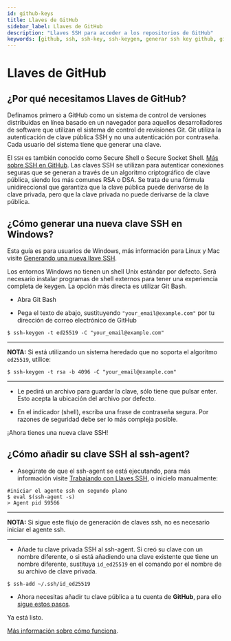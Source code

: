 ```yaml
---
id: github-keys
title: Llaves de GitHub
sidebar_label: Llaves de GitHub
description: "Llaves SSH para acceder a los repositorios de GitHub"
keywords: [github, ssh, ssh-key, ssh-keygen, generar ssh key github, git key, extensión de la llave privada en git, ssh key github, Qué es SSH, Qué son las llaves SSH]
---
```


# Llaves de GitHub


## ¿Por qué necesitamos Llaves de GitHub?

Definamos primero a GitHub como un sistema de control de versiones distribuidas en línea basado en un navegador para aquellos desarrolladores de software que utilizan el sistema de control de revisiones Git. Git utiliza la autenticación de clave pública SSH y no una autenticación por contraseña.  Cada usuario del sistema tiene que generar una clave.

El `SSH` es también conocido como Secure Shell o Secure Socket Shell. [Más sobre SSH en GitHub](https://docs.github.com/en/free-pro-team@latest/github/authenticating-to-github/about-ssh). Las claves SSH se utilizan para autenticar conexiones seguras que se generan a través de un algoritmo criptográfico de clave pública, siendo los más comunes RSA o DSA. Se trata de una fórmula unidireccional que garantiza que la clave pública puede derivarse de la clave privada, pero que la clave privada no puede derivarse de la clave pública.

## ¿Cómo generar una nueva clave SSH en Windows?

Esta guía es para usuarios de Windows, más información para Linux y Mac visite [Generando una nueva llave SSH](https://docs.github.com/en/free-pro-team@latest/github/authenticating-to-github/generating-a-new-ssh-key-and-adding-it-to-the-ssh-agent).

Los entornos Windows no tienen un shell Unix estándar por defecto. Será necesario instalar programas de shell externos para tener una experiencia completa de keygen. La opción más directa es utilizar Git Bash.

- Abra Git Bash

- Pega el texto de abajo, sustituyendo `"your_email@example.com"` por tu dirección de correo electrónico de GitHub

```shell
$ ssh-keygen -t ed25519 -C "your_email@example.com"
```
---
**NOTA:** 
Si está utilizando un sistema heredado que no soporta el algoritmo `ed25519`, utilice:

```shell
$ ssh-keygen -t rsa -b 4096 -C "your_email@example.com"
```
---

- Le pedirá un archivo para guardar la clave, sólo tiene que pulsar enter. Esto acepta la ubicación del archivo por defecto. 

- En el indicador (shell), escriba una frase de contraseña segura. Por razones de seguridad debe ser lo más compleja posible.

¡Ahora tienes una nueva clave SSH!

## ¿Cómo añadir su clave SSH al ssh-agent?

- Asegúrate de que el ssh-agent se está ejecutando, para más información visite [Trabajando con Llaves SSH](https://docs.github.com/en/free-pro-team@latest/github/authenticating-to-github/working-with-ssh-key-passphrases), o inicielo manualmente:

```shell
#iniciar el agente ssh en segundo plano
$ eval $(ssh-agent -s)
> Agent pid 59566
```
---

**NOTA:** 
Si sigue este flujo de generación de claves ssh, no es necesario iniciar el agente ssh.

---

- Añade tu clave privada SSH al ssh-agent. Si creó su clave con un nombre diferente, o si está añadiendo una clave existente que tiene un nombre diferente, sustituya `id_ed25519` en el comando por el nombre de su archivo de clave privada.

```shell
$ ssh-add ~/.ssh/id_ed25519
```

- Ahora necesitas añadir tu clave pública a tu cuenta de **GitHub**, para ello [sigue estos pasos](https://docs.github.com/en/free-pro-team@latest/github/authenticating-to-github/adding-a-new-ssh-key-to-your-github-account).

Ya está listo.

[Más información sobre cómo funciona](https://www.preveil.com/blog/public-and-private-key/).
